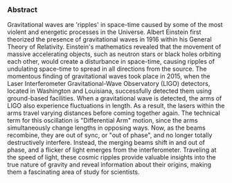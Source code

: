 ### Abstract
Gravitational waves are 'ripples' in space-time caused by some of the most violent and energetic processes in the Universe. Albert Einstein first theorized the presence of gravitational waves in 1916 within his General Theory of Relativity. Einstein's mathematics revealed that the movement of massive accelerating objects, such as neutron stars or black holes orbiting each other, would create a disturbance in space-time, causing ripples of undulating space-time to spread in all directions from the source.
The momentous finding of gravitational waves took place in 2015, when the Laser Interferometer Gravitational-Wave Observatory (LIGO) detectors, located in Washington and Louisiana, successfully detected them using ground-based facilities. When a gravitational wave is detected, the arms of LIGO also experience fluctuations in length. As a result, the lasers within the arms travel varying distances before coming together again. The technical term for this oscillation is "Differential Arm" motion, since the arms simultaneously change lengths in opposing ways. Now, as the beams recombine, they are out of sync, or "out of phase", and no longer totally destructively interfere. Instead, the merging beams shift in and out of phase, and a flicker of light emerges from the interferometer. Traveling at the speed of light, these cosmic ripples provide valuable insights into the true nature of gravity and reveal information about their origins, making them a fascinating area of study for scientists.
